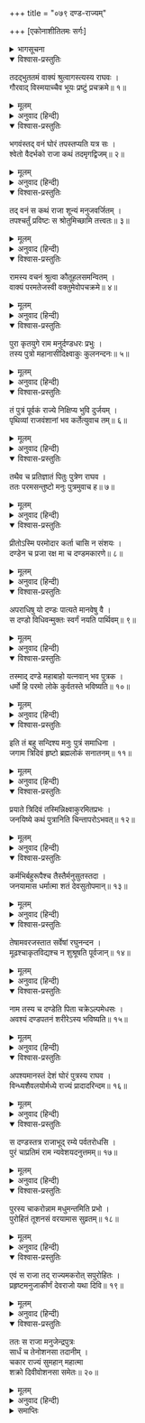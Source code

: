 +++
title = "०७९ दण्ड-राज्यम्"

+++
[एकोनाशीतितमः सर्गः]



<details><summary>भागसूचना</summary>

79. इक्ष्वाकुपुत्र राजा दण्डका राज्य
</details>

<details open><summary>विश्वास-प्रस्तुतिः</summary>

तदद्भुततमं वाक्यं श्रुत्वागस्त्यस्य राघवः ।  
गौरवाद् विस्मयाच्चैव भूयः प्रष्टुं प्रचक्रमे॥ १॥
</details>

<details><summary>मूलम्</summary>

तदद्भुततमं वाक्यं श्रुत्वागस्त्यस्य राघवः ।  
गौरवाद् विस्मयाच्चैव भूयः प्रष्टुं प्रचक्रमे॥ १॥
</details>

<details><summary>अनुवाद (हिन्दी)</summary>

अगस्त्यजीका यह अत्यन्त अद्भुत वचन सुनकर श्रीरघुनाथजीके मनमें उनके प्रति विशेष गौरवका उदय हुआ और उन्होंने विस्मित होकर पुनः उनसे पूछना आरम्भ किया—॥ १॥
</details>

<details open><summary>विश्वास-प्रस्तुतिः</summary>

भगवंस्तद् वनं घोरं तपस्तप्यति यत्र सः ।  
श्वेतो वैदर्भको राजा कथं तदमृगद्विजम्॥ २॥
</details>

<details><summary>मूलम्</summary>

भगवंस्तद् वनं घोरं तपस्तप्यति यत्र सः ।  
श्वेतो वैदर्भको राजा कथं तदमृगद्विजम्॥ २॥
</details>

<details><summary>अनुवाद (हिन्दी)</summary>

‘भगवन्! वह भयंकर वन, जिसमें विदर्भदेशके राजा श्वेत घोर तपस्या करते थे, पशु-पक्षियोंसे रहित क्यों हो गया था?॥ २॥
</details>

<details open><summary>विश्वास-प्रस्तुतिः</summary>

तद् वनं स कथं राजा शून्यं मनुजवर्जितम् ।  
तपश्चर्तुं प्रविष्टः स श्रोतुमिच्छामि तत्त्वतः॥ ३॥
</details>

<details><summary>मूलम्</summary>

तद् वनं स कथं राजा शून्यं मनुजवर्जितम् ।  
तपश्चर्तुं प्रविष्टः स श्रोतुमिच्छामि तत्त्वतः॥ ३॥
</details>

<details><summary>अनुवाद (हिन्दी)</summary>

‘वे विदर्भराज उस सूने निर्जन वनमें तपस्या करनेके लिये क्यों गये? यह मैं यथार्थरूपसे सुनना चाहता हूँ’॥ ३॥
</details>

<details open><summary>विश्वास-प्रस्तुतिः</summary>

रामस्य वचनं श्रुत्वा कौतूहलसमन्वितम् ।  
वाक्यं परमतेजस्वी वक्तुमेवोपचक्रमे॥ ४॥
</details>

<details><summary>मूलम्</summary>

रामस्य वचनं श्रुत्वा कौतूहलसमन्वितम् ।  
वाक्यं परमतेजस्वी वक्तुमेवोपचक्रमे॥ ४॥
</details>

<details><summary>अनुवाद (हिन्दी)</summary>

श्रीरामका कौतूहलयुक्त वचन सुनकर वे परम तेजस्वी महर्षि पुनः इस प्रकार कहने लगे—॥ ४॥
</details>

<details open><summary>विश्वास-प्रस्तुतिः</summary>

पुरा कृतयुगे राम मनुर्दण्डधरः प्रभुः ।  
तस्य पुत्रो महानासीदिक्ष्वाकुः कुलनन्दनः॥ ५॥
</details>

<details><summary>मूलम्</summary>

पुरा कृतयुगे राम मनुर्दण्डधरः प्रभुः ।  
तस्य पुत्रो महानासीदिक्ष्वाकुः कुलनन्दनः॥ ५॥
</details>

<details><summary>अनुवाद (हिन्दी)</summary>

‘श्रीराम! पूर्वकालके सत्ययुगकी बात है, दण्डधारी राजा मनु इस भूतलपर शासन करते थे । उनके एक श्रेष्ठ पुत्र हुआ, जिसका नाम इक्ष्वाकु था । राजकुमार इक्ष्वाकु अपने कुलको आनन्दित करनेवाले थे॥ ५॥
</details>

<details open><summary>विश्वास-प्रस्तुतिः</summary>

तं पुत्रं पूर्वकं राज्ये निक्षिप्य भुवि दुर्जयम् ।  
पृथिव्यां राजवंशानां भव कर्तेत्युवाच तम्॥ ६॥
</details>

<details><summary>मूलम्</summary>

तं पुत्रं पूर्वकं राज्ये निक्षिप्य भुवि दुर्जयम् ।  
पृथिव्यां राजवंशानां भव कर्तेत्युवाच तम्॥ ६॥
</details>

<details><summary>अनुवाद (हिन्दी)</summary>

‘अपने उन ज्येष्ठ एवं दुर्जय पुत्रको भूमण्डलके राज्यपर स्थापित करके मनुने उनसे कहा—‘बेटा! तुम भूतलपर राजवंशोंकी सृष्टि करो’॥ ६॥
</details>

<details open><summary>विश्वास-प्रस्तुतिः</summary>

तथैव च प्रतिज्ञातं पितुः पुत्रेण राघव ।  
ततः परमसन्तुष्टो मनुः पुत्रमुवाच ह॥ ७॥
</details>

<details><summary>मूलम्</summary>

तथैव च प्रतिज्ञातं पितुः पुत्रेण राघव ।  
ततः परमसन्तुष्टो मनुः पुत्रमुवाच ह॥ ७॥
</details>

<details><summary>अनुवाद (हिन्दी)</summary>

‘रघुनन्दन! पुत्र इक्ष्वाकुने पिताके सामने वैसा ही करनेकी प्रतिज्ञा की । इससे मनु बहुत संतुष्ट हुए और अपने पुत्रसे बोले—॥ ७॥
</details>

<details open><summary>विश्वास-प्रस्तुतिः</summary>

प्रीतोऽस्मि परमोदार कर्ता चासि न संशयः ।  
दण्डेन च प्रजा रक्ष मा च दण्डमकारणे॥ ८॥
</details>

<details><summary>मूलम्</summary>

प्रीतोऽस्मि परमोदार कर्ता चासि न संशयः ।  
दण्डेन च प्रजा रक्ष मा च दण्डमकारणे॥ ८॥
</details>

<details><summary>अनुवाद (हिन्दी)</summary>

‘‘परम उदार पुत्र! मैं तुमपर बहुत प्रसन्न हूँ । तुम राजवंशकी सृष्टि करोगे, इसमें संशय नहीं है । तुम दण्डके द्वारा दुष्टोंका दमन करते हुए प्रजाकी रक्षा करो, परंतु बिना अपराधके ही किसीको दण्ड न देना॥ ८॥
</details>

<details open><summary>विश्वास-प्रस्तुतिः</summary>

अपराधिषु यो दण्डः पात्यते मानवेषु वै ।  
स दण्डो विधिवन्मुक्तः स्वर्गं नयति पार्थिवम्॥ ९॥
</details>

<details><summary>मूलम्</summary>

अपराधिषु यो दण्डः पात्यते मानवेषु वै ।  
स दण्डो विधिवन्मुक्तः स्वर्गं नयति पार्थिवम्॥ ९॥
</details>

<details><summary>अनुवाद (हिन्दी)</summary>

‘‘अपराधी मनुष्योंपर जो दण्डका प्रयोग किया जाता है, वह विधिपूर्वक दिया हुआ दण्ड राजाको स्वर्गलोकमें पहुँचा देता है॥ ९॥
</details>

<details open><summary>विश्वास-प्रस्तुतिः</summary>

तस्माद् दण्डे महाबाहो यत्नवान् भव पुत्रक ।  
धर्मो हि परमो लोके कुर्वतस्ते भविष्यति॥ १०॥
</details>

<details><summary>मूलम्</summary>

तस्माद् दण्डे महाबाहो यत्नवान् भव पुत्रक ।  
धर्मो हि परमो लोके कुर्वतस्ते भविष्यति॥ १०॥
</details>

<details><summary>अनुवाद (हिन्दी)</summary>

‘‘इसलिये महाबाहु पुत्र! तुम दण्डका समुचित प्रयोग करनेके लिये प्रयत्नशील रहना । ऐसा करनेसे तुम्हें संसारमें परम धर्मकी प्राप्ति होगी’’॥ १०॥
</details>

<details open><summary>विश्वास-प्रस्तुतिः</summary>

इति तं बहु सन्दिश्य मनुः पुत्रं समाधिना ।  
जगाम त्रिदिवं हृष्टो ब्रह्मलोकं सनातनम्॥ ११॥
</details>

<details><summary>मूलम्</summary>

इति तं बहु सन्दिश्य मनुः पुत्रं समाधिना ।  
जगाम त्रिदिवं हृष्टो ब्रह्मलोकं सनातनम्॥ ११॥
</details>

<details><summary>अनुवाद (हिन्दी)</summary>

इस प्रकार पुत्रको बहुत-सा संदेश दे मनु समाधि लगाकर बड़े हर्षके साथ स्वर्गको—सनातन ब्रह्मलोकको चले गये॥ ११॥
</details>

<details open><summary>विश्वास-प्रस्तुतिः</summary>

प्रयाते त्रिदिवं तस्मिन्निक्ष्वाकुरमितप्रभः ।  
जनयिष्ये कथं पुत्रानिति चिन्तापरोऽभवत्॥ १२॥
</details>

<details><summary>मूलम्</summary>

प्रयाते त्रिदिवं तस्मिन्निक्ष्वाकुरमितप्रभः ।  
जनयिष्ये कथं पुत्रानिति चिन्तापरोऽभवत्॥ १२॥
</details>

<details><summary>अनुवाद (हिन्दी)</summary>

‘उनके ब्रह्मलोकनिवासी हो जानेपर अमित तेजस्वी राजा इक्ष्वाकु इस चिन्तामें पड़े कि मैं किस प्रकार पुत्रोंको उत्पन्न करूँ?॥ १२॥
</details>

<details open><summary>विश्वास-प्रस्तुतिः</summary>

कर्मभिर्बहुरूपैश्च तैस्तैर्मनुसुतस्तदा ।  
जनयामास धर्मात्मा शतं देवसुतोपमान्॥ १३॥
</details>

<details><summary>मूलम्</summary>

कर्मभिर्बहुरूपैश्च तैस्तैर्मनुसुतस्तदा ।  
जनयामास धर्मात्मा शतं देवसुतोपमान्॥ १३॥
</details>

<details><summary>अनुवाद (हिन्दी)</summary>

‘तब यज्ञ, दान और तपस्यारूप विविध कर्मोंद्वारा धर्मात्मा मनुपुत्रने सौ पुत्र उत्पन्न किये, जो देवकुमारोंके समान तेजस्वी थे॥ १३॥
</details>

<details open><summary>विश्वास-प्रस्तुतिः</summary>

तेषामवरजस्तात सर्वेषां रघुनन्दन ।  
मूढश्चाकृतविद्यश्च न शुश्रूषति पूर्वजान्॥ १४॥
</details>

<details><summary>मूलम्</summary>

तेषामवरजस्तात सर्वेषां रघुनन्दन ।  
मूढश्चाकृतविद्यश्च न शुश्रूषति पूर्वजान्॥ १४॥
</details>

<details><summary>अनुवाद (हिन्दी)</summary>

‘तात रघुनन्दन! उनमें जो सबसे छोटा पुत्र था, वह मूढ़ और विद्याविहीन था, इसलिये अपने बड़े भाइयोंकी सेवा नहीं करता था॥ १४॥
</details>

<details open><summary>विश्वास-प्रस्तुतिः</summary>

नाम तस्य च दण्डेति पिता चक्रेऽल्पमेधसः ।  
अवश्यं दण्डपतनं शरीरेऽस्य भविष्यति॥ १५॥
</details>

<details><summary>मूलम्</summary>

नाम तस्य च दण्डेति पिता चक्रेऽल्पमेधसः ।  
अवश्यं दण्डपतनं शरीरेऽस्य भविष्यति॥ १५॥
</details>

<details><summary>अनुवाद (हिन्दी)</summary>

‘इसके शरीरपर अवश्य दण्डपात होगा, ऐसा सोचकर पिताने उस मन्दबुद्धि पुत्रका नाम दण्ड रख दिया॥ १५॥
</details>

<details open><summary>विश्वास-प्रस्तुतिः</summary>

अपश्यमानस्तं देशं घोरं पुत्रस्य राघव ।  
विन्ध्यशैवलयोर्मध्ये राज्यं प्रादादरिन्दम॥ १६॥
</details>

<details><summary>मूलम्</summary>

अपश्यमानस्तं देशं घोरं पुत्रस्य राघव ।  
विन्ध्यशैवलयोर्मध्ये राज्यं प्रादादरिन्दम॥ १६॥
</details>

<details><summary>अनुवाद (हिन्दी)</summary>

‘श्रीराम! शत्रुदमन नरेश! उस पुत्रके योग्य दूसरा कोई भयंकर देश न देखकर राजाने उसे विन्ध्य और शैवल पर्वतके बीचका राज्य दे दिया॥ १६॥
</details>

<details open><summary>विश्वास-प्रस्तुतिः</summary>

स दण्डस्तत्र राजाभूद् रम्ये पर्वतरोधसि ।  
पुरं चाप्रतिमं राम न्यवेशयदनुत्तमम्॥ १७॥
</details>

<details><summary>मूलम्</summary>

स दण्डस्तत्र राजाभूद् रम्ये पर्वतरोधसि ।  
पुरं चाप्रतिमं राम न्यवेशयदनुत्तमम्॥ १७॥
</details>

<details><summary>अनुवाद (हिन्दी)</summary>

‘श्रीराम! पर्वतके उस रमणीय तटप्रान्तमें दण्ड राजा हुआ । उसने अपने रहनेके लिये एक बहुत ही अनुपम और उत्तम नगर बसाया॥ १७॥
</details>

<details open><summary>विश्वास-प्रस्तुतिः</summary>

पुरस्य चाकरोन्नाम मधुमन्तमिति प्रभो ।  
पुरोहितं तूशनसं वरयामास सुव्रतम्॥ १८॥
</details>

<details><summary>मूलम्</summary>

पुरस्य चाकरोन्नाम मधुमन्तमिति प्रभो ।  
पुरोहितं तूशनसं वरयामास सुव्रतम्॥ १८॥
</details>

<details><summary>अनुवाद (हिन्दी)</summary>

‘प्रभो! उसने उस नगरका नाम रखा मधुमन्त और उत्तम व्रतका पालन करनेवाले शुक्राचार्यको अपना पुरोहित बनाया॥ १८॥
</details>

<details open><summary>विश्वास-प्रस्तुतिः</summary>

एवं स राजा तद् राज्यमकरोत् सपुरोहितः ।  
प्रहृष्टमनुजाकीर्णं देवराजो यथा दिवि॥ १९॥
</details>

<details><summary>मूलम्</summary>

एवं स राजा तद् राज्यमकरोत् सपुरोहितः ।  
प्रहृष्टमनुजाकीर्णं देवराजो यथा दिवि॥ १९॥
</details>

<details><summary>अनुवाद (हिन्दी)</summary>

‘इस प्रकार स्वर्गमें देवराजकी भाँति भूतलपर राजा दण्डने पुरोहितके साथ रहकर हृष्ट-पुष्ट मनुष्योंसे भरे हुए उस राज्यका पालन आरम्भ किया॥ १९॥
</details>

<details open><summary>विश्वास-प्रस्तुतिः</summary>

ततः स राजा मनुजेन्द्रपुत्रः  
सार्धं च तेनोशनसा तदानीम् ।  
चकार राज्यं सुमहान‍् महात्मा  
शक्रो दिवीवोशनसा समेतः॥ २०॥
</details>

<details><summary>मूलम्</summary>

ततः स राजा मनुजेन्द्रपुत्रः  
सार्धं च तेनोशनसा तदानीम् ।  
चकार राज्यं सुमहान‍् महात्मा  
शक्रो दिवीवोशनसा समेतः॥ २०॥
</details>

<details><summary>अनुवाद (हिन्दी)</summary>

‘उस समय वह महामनस्वी महाराजकुमार तथा महान् राजा दण्ड शुक्राचार्यके साथ रहकर अपने राज्यका उसी तरह पालन करने लगा जैसे स्वर्गमें देवराज इन्द्र देवगुरु बृहस्पतिके साथ रहकर अपने राज्यका पालन करते हैं’॥ २०॥
</details>

<details><summary>समाप्तिः</summary>

इत्यार्षे श्रीमद्रामायणे वाल्मीकीये आदिकाव्ये उत्तरकाण्डे एकोनाशीतितमः सर्गः॥ ७९॥  
इस प्रकार श्रीवाल्मीकिनिर्मित आर्षरामायण आदिकाव्यके उत्तरकाण्डमें उनासीवाँ सर्ग पूरा हुआ॥ ७९॥
</details>

